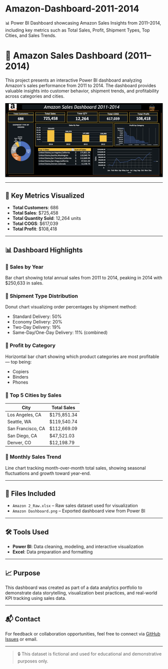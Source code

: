# Amazon-Dashboard-2011-2014
📊 Power BI Dashboard showcasing Amazon Sales Insights from 2011–2014, including key metrics such as Total Sales, Profit, Shipment Types, Top Cities, and Sales Trends.

# 🛒 Amazon Sales Dashboard (2011–2014)

This project presents an interactive Power BI dashboard analyzing Amazon's sales performance from 2011 to 2014. The dashboard provides valuable insights into customer behavior, shipment trends, and profitability across categories and cities.

![Amazon Sales Dashboard](Amazon%20Dashboard.png)

---

## 📌 Key Metrics Visualized

- **Total Customers**: 686  
- **Total Sales**: \$725,458  
- **Total Quantity Sold**: 12,264 units  
- **Total COGS**: \$617,039  
- **Total Profit**: \$108,418  

---

## 📊 Dashboard Highlights

### 🔹 Sales by Year
Bar chart showing total annual sales from 2011 to 2014, peaking in 2014 with \$250,633 in sales.

### 🔹 Shipment Type Distribution
Donut chart visualizing order percentages by shipment method:
- Standard Delivery: 50%
- Economy Delivery: 20%
- Two-Day Delivery: 19%
- Same-Day/One-Day Delivery: 11% (combined)

### 🔹 Profit by Category
Horizontal bar chart showing which product categories are most profitable — top being:
- Copiers
- Binders
- Phones

### 🔹 Top 5 Cities by Sales
| City | Total Sales |
|------|-------------|
| Los Angeles, CA | \$175,851.34 |
| Seattle, WA | \$119,540.74 |
| San Francisco, CA | \$112,669.09 |
| San Diego, CA | \$47,521.03 |
| Denver, CO | \$12,198.79 |

### 🔹 Monthly Sales Trend
Line chart tracking month-over-month total sales, showing seasonal fluctuations and growth toward year-end.

---

## 📁 Files Included

- `Amazon 2_Raw.xlsx` – Raw sales dataset used for visualization
- `Amazon Dashboard.png` – Exported dashboard view from Power BI

---

## 🛠 Tools Used

- **Power BI**: Data cleaning, modeling, and interactive visualization
- **Excel**: Data preparation and formatting

---

## 📈 Purpose

This dashboard was created as part of a data analytics portfolio to demonstrate data storytelling, visualization best practices, and real-world KPI tracking using sales data.

---

## 📬 Contact

For feedback or collaboration opportunities, feel free to connect via [GitHub Issues](https://github.com/yourusername/your-repo-name/issues) or email.

---

> 🔒 This dataset is fictional and used for educational and demonstrative purposes only.
